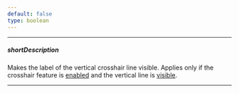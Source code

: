 ```yaml
---
default: false
type: boolean
---
```

---
##### shortDescription
Makes the label of the vertical crosshair line visible. Applies only if the crosshair feature is [enabled](/api-reference/20%20Data%20Visualization%20Widgets/10%20dxChart/1%20Configuration/crosshair/enabled.md '/Documentation/ApiReference/Data_Visualization_Widgets/dxChart/Configuration/crosshair/#enabled') and the vertical line is [visible](/api-reference/20%20Data%20Visualization%20Widgets/10%20dxChart/1%20Configuration/crosshair/verticalLine/visible.md '/Documentation/ApiReference/Data_Visualization_Widgets/dxChart/Configuration/crosshair/verticalLine/#visible').

---

